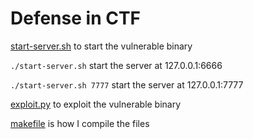 # Defense in CTF

[start-server.sh](start-server.sh) to start the vulnerable binary

`./start-server.sh` start the server at 127.0.0.1:6666

`./start-server.sh 7777` start the server at 127.0.0.1:7777

[exploit.py](exploit.py) to exploit the vulnerable binary

[makefile](makefile) is how I compile the files
